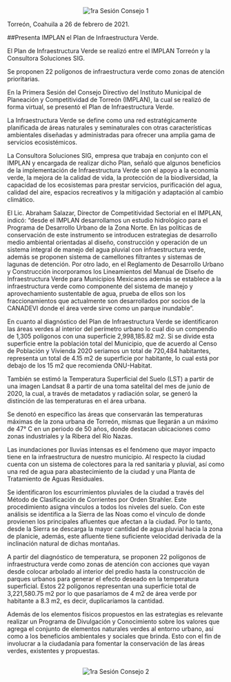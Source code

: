 
<center><div style="clear:left;"></div><img class="img-responsive" src="2021-02-26-primera-sesion-consejo/ima01.jpg" alt="1ra Sesión Consejo 1"></center>

Torreón, Coahuila a 26 de febrero de 2021.

##Presenta IMPLAN el Plan de Infraestructura Verde.

El Plan de Infraestructura Verde se realizó entre el IMPLAN Torreón y la Consultora Soluciones SIG.

Se proponen 22 polígonos de infraestructura verde como zonas de atención prioritarias.

En la Primera Sesión del Consejo Directivo del Instituto Municipal de Planeación y Competitividad de Torreón (IMPLAN), la cual se realizó de forma virtual, se presentó el Plan de Infraestructura Verde.

La Infraestructura Verde se define como una red estratégicamente planificada de áreas naturales y seminaturales con otras características ambientales diseñadas y administradas para ofrecer una amplia gama de servicios ecosistémicos.

La Consultora Soluciones SIG, empresa que trabaja en conjunto con el IMPLAN y encargada de realizar dicho Plan, señaló que algunos beneficios de la implementación de Infraestructura Verde son el apoyo a la economía verde, la mejora de la calidad de vida, la protección de la biodiversidad, la capacidad de los ecosistemas para prestar servicios, purificación del agua, calidad del aire, espacios recreativos y la mitigación y adaptación al cambio climático.

El Lic. Abraham Salazar, Director de Competitividad Sectorial en el IMPLAN, indicó: “desde el IMPLAN desarrollamos un estudio hidrológico para el Programa de Desarrollo Urbano de la Zona Norte. En las políticas de conservación de este instrumento se introducen estrategias de desarrollo medio ambiental orientadas al diseño, construcción y operación de un sistema integral de manejo del agua pluvial con infraestructura verde, además se proponen sistema de camellones filtrantes y sistemas de lagunas de detención. Por otro lado, en el Reglamento de Desarrollo Urbano y Construcción incorporamos los Lineamientos del Manual de Diseño de Infraestructura Verde para Municipios Mexicanos además se establece a la infraestructura verde como componente del sistema de manejo y aprovechamiento sustentable de agua, prueba de ellos son los fraccionamientos que actualmente son desarrollados por socios de la CANADEVI donde el área verde sirve como un parque inundable”.

En cuanto al diagnóstico del Plan de Infraestructura Verde se identificaron las áreas verdes al interior del perímetro urbano lo cual dio un compendio de 1,305 polígonos con una superficie 2,998,185.82 m2. Si se divide esta superficie entre la población total del Municipio, que de acuerdo al Censo de Población y Vivienda 2020 seriamos un total de 720,484 habitantes, representa un total de 4.15 m2 de superficie por habitante, lo cual está por debajo de los 15 m2 que recomienda ONU-Habitat.

También se estimó la Temperatura Superficial del Suelo (LST) a partir de una imagen Landsat 8 a partir de una toma satelital del mes de junio de 2020, la cual, a través de metadatos y radiación solar, se generó la distinción de las temperaturas en el área urbana.

Se denotó en específico las áreas que conservarán las temperaturas máximas de la zona urbana de Torreón, mismas que llegarán a un máximo de 47° C en un periodo de 50 años, donde destacan ubicaciones como zonas industriales y la Ribera del Río Nazas.

Las inundaciones por lluvias intensas es el fenómeno que mayor impacto tiene en la infraestructura de nuestro municipio. Al respecto la ciudad cuenta con un sistema de colectores para la red sanitaria y pluvial, así como una red de agua para abastecimiento de la ciudad y una Planta de Tratamiento de Aguas Residuales.

Se identificaron los escurrimientos pluviales de la ciudad a través del Método de Clasificación de Corrientes por Orden Strahler. Este procedimiento asigna vínculos a todos los niveles del suelo. Con este análisis se identifica a la Sierra de las Noas como el vínculo de donde provienen los principales afluentes que afectan a la ciudad. Por lo tanto, desde la Sierra se descarga la mayor cantidad de agua pluvial hacia la zona de planicie, además, este afluente tiene suficiente velocidad derivada de la inclinación natural de dichas montañas.

A partir del diagnóstico de temperatura, se proponen 22 polígonos de infraestructura verde como zonas de atención con acciones que vayan desde colocar arbolado al interior del predio hasta la construcción de parques urbanos para generar el efecto deseado en la temperatura superficial. Estos 22 polígonos representan una superficie total de 3,221,580.75 m2 por lo que pasaríamos de 4 m2 de área verde por habitante a 8.3 m2, es decir, duplicaríamos la cantidad.

Además de los elementos físicos propuestos en las estrategias es relevante realizar un Programa de Divulgación y Conocimiento sobre los valores que agrega el conjunto de elementos naturales verdes al entorno urbano, así como a los beneficios ambientales y sociales que brinda. Esto con el fin de involucrar a la ciudadanía para fomentar la conservación de las áreas verdes, existentes y propuestas.

</br>
<center><div style="clear:left;"></div><img class="img-responsive" src="2021-02-26-primera-sesion-consejo/ima02.jpg" alt="1ra Sesión Consejo 2"></center>
</br>
